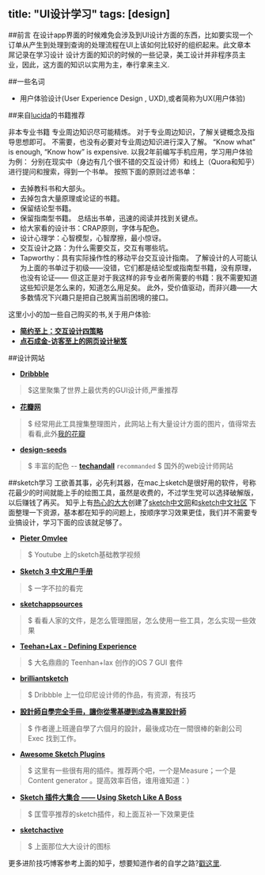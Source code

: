 title: "UI设计学习"
tags: [design]
---

##前言
在设计app界面的时候难免会涉及到UI设计方面的东西，比如要实现一个订单从产生到处理到查询的处理流程在UI上该如何比较好的组织起来。此文章本屌记录在学习设计
设计方面的知识的时候的一些记录，美工设计并非程序员主业，因此，这方面的知识以实用为主，奉行拿来主义.

##一些名词
- 用户体验设计(User Experience Design , UXD),或者简称为UX(用户体验)

##来自[lucida](lucida.me/blog/archives/)的书籍推荐
>
非本专业书籍
专业周边知识尽可能精炼。
对于专业周边知识，了解关键概念及指导思想即可。
不需要，也没有必要对专业周边知识进行深入了解。
“Know what” is enough, “Know how” is expensive.
以我2年前编写手机应用，学习用户体验为例：
分别在现实中（身边有几个很不错的交互设计师）和线上（Quora和知乎）进行提问和搜索，得到一个书单。
按照下面的原则过滤书单：
- 去掉教科书和大部头。
- 去掉包含大量原理或论证的书籍。
- 保留结论型书籍。
- 保留指南型书籍。
总结出书单，迅速的阅读并找到关键点。
- 给大家看的设计书：CRAP原则，字体与配色。
- 设计心理学：心智模型，心智摩擦，最小惊讶。
- 交互设计之路：为什么需要交互，交互有哪些坑。
- Tapworthy：具有实际操作性的移动平台交互设计指南。
了解设计的人可能认为上面的书单过于初级——没错，它们都是结论型或指南型书籍，没有原理，也没有论证——
但这正是对于我这样的非专业者所需要的书籍：我不需要知道这些知识是怎么来的，知道怎么用足矣。
此外，受价值驱动，而非兴趣——大多数情况下兴趣只是把自己脱离当前困境的接口。

这里小小的加一些自己购买的书,关于用户体验:
- **[简约至上：交互设计四策略](http://product.dangdang.com/21009709.html)**
- **[点石成金-访客至上的网页设计秘笈](http://product.dangdang.com/23611791.html)**

##设计网站
- **[Dribbble](https://dribbble.com/)**
> $这里聚集了世界上最优秀的GUI设计师,严重推荐
- **[花瓣网](http://huaban.com/)**
> $ 经常用此工具搜集整理图片，此网站上有大量设计方面的图片，值得常去看看,此外[我的花瓣](http://huaban.com/f7iyisadup/)
- **[design-seeds](http://design-seeds.com/)**
> $ 丰富的配色
-- **[techandall](http://www.techandall.com/)**  `recommanded`
> $ 国外的web设计师网站

##sketch学习
工欲善其事，必先利其器，在mac上sketch是很好用的软件，号称花最少的时间就能上手的绘图工具，虽然是收费的，不过学生党可以选择破解版，以后赚钱了再买。
知乎上有[热心的大大](http://www.zhihu.com/question/23421455)创建了[sketch中文网](http://sketchcn.com/)和[sketch中文社区](http://community.sketchcn.com/?/explore/)
下面整理一下资源，基本都在知乎的问题上，按顺序学习效果更佳，我们并不需要专业搞设计，学习下面的应该就足够了。
- **[Pieter Omvlee](https://www.youtube.com/user/pieteromvlee)**
> $ Youtube 上的sketch基础教学视频
- **[Sketch 3 中文用户手册](http://sketchcn.com/sketch-chinese-user-manual.html)**
> $ 一字不拉的看完
- **[sketchappsources](sketchappsources.com)**
> $ 看看人家的文件，是怎么管理图层，怎么使用一些工具，怎么实现一些效果
- **[Teehan+Lax - Defining Experience](http://www.teehanlax.com/tools/iphone-sketch-app/)**
> $ 大名鼎鼎的 Teenhan+lax 创作的iOS 7 GUI 套件
- **[brilliantsketch](http://brilliantsketch.com/)**
> $ Dribbble 上一位印尼设计师的作品，有资源，有技巧
- **[設計師自學完全手冊，讓你從零基礎到成為專業設計師](http://buzzorange.com/techorange/2013/10/01/get-a-job-as-a-designer-without-going-to-design-school/)**
> $ 作者邊上班邊自學了六個月的設計，最後成功在一間很棒的新創公司 Exec 找到工作。
- **[Awesome Sketch Plugins](http://awesome-sket.ch/)**
> $ 这里有一些很有用的插件。推荐两个吧，一个是Measure；一个是Content generator 。提高效率百倍，谁用谁知道：）
- **[Sketch 插件大集合 —— Using Sketch Like A Boss](http://www.sketchcn.com/sketch-plugins.html)**
> $ 匡雪亭推荐的sketch插件，和上面互补一下效果更佳
- **[sketchactive](http://www.aegeank.com/sketchactive/)**
> $ 上面那位大大设计的图标

更多进阶技巧博客参考上面的知乎，想要知道作者的自学之路?[戳这里](http://www.aegeank.com/).
